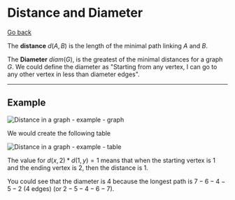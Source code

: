# Distance and Diameter

[Go back](..)

The **distance** $d(A, B)$ is the length of the minimal path linking $A$ and $B$.

The **Diameter** $diam(G)$, is the greatest of the minimal distances for a graph $G$. We could define the diameter as "Starting from any vertex, I can go to any other vertex in less than diameter edges".

<hr class="sr">

## Example

![Distance in a graph - example - graph](shortest/distance.png)

We would create the following table

![Distance in a graph - example - table](shortest/distance2.png)

The value for $d(x, 2) * d(1, y) = 1$ means that when the starting vertex is $1$ and the ending vertex is $2$, then the distance is $1$.

You could see that the diameter is $4$ because the longest path is $7-6-4-5-2$ (4 edges) (or $2-5-4-6-7$).

